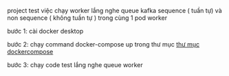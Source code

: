 project test việc chạy worker lắng nghe queue kafka sequence ( tuần tự) và non sequence ( không tuần tự ) trong cùng 1 pod worker

bước 1: cài docker desktop

bước 2: chạy command docker-compose up trong thư mục [thư mục dockercompose](kafka-docker)

bước 3: chạy code test lắng nghe queue worker
